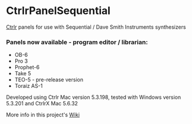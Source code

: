 # CtrlrPanelSequential

[Ctrlr](https://github.com/RomanKubiak/ctrlr) panels for use with Sequential / Dave Smith Instruments synthesizers

### Panels now available - program editor / librarian:

* OB-6
* Pro 3
* Prophet-6
* Take 5
* TEO-5 - pre-release version
* Toraiz AS-1

Developed using Ctrlr Mac version 5.3.198, tested with Windows version 5.3.201 and CtrlrX Mac 5.6.32

More info in this project's [Wiki](https://github.com/synthmutt/CtrlrPanelSequential/wiki)
